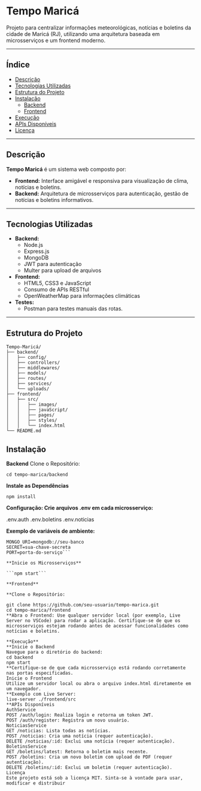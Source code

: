 # **Tempo Maricá**

Projeto para centralizar informações meteorológicas, notícias e boletins da cidade de Maricá (RJ), utilizando uma arquitetura baseada em microsserviços e um frontend moderno.

---

## **Índice**
- [Descrição](#descrição)
- [Tecnologias Utilizadas](#tecnologias-utilizadas)
- [Estrutura do Projeto](#estrutura-do-projeto)
- [Instalação](#instalação)
  - [Backend](#backend)
  - [Frontend](#frontend)
- [Execução](#execução)
- [APIs Disponíveis](#apis-disponíveis)
- [Licença](#licença)

---

## **Descrição**

**Tempo Maricá** é um sistema web composto por:
- **Frontend:** Interface amigável e responsiva para visualização de clima, notícias e boletins.
- **Backend:** Arquitetura de microsserviços para autenticação, gestão de notícias e boletins informativos.

---

## **Tecnologias Utilizadas**

- **Backend:**
  - Node.js
  - Express.js
  - MongoDB
  - JWT para autenticação
  - Multer para upload de arquivos
- **Frontend:**
  - HTML5, CSS3 e JavaScript
  - Consumo de APIs RESTful
  - OpenWeatherMap para informações climáticas
- **Testes:**
  - Postman para testes manuais das rotas.

---
## **Estrutura do Projeto**

```plaintext
Tempo-Maricá/
├── backend/
│   ├── config/
│   ├── controllers/
│   ├── middlewares/
│   ├── models/
│   ├── routes/
│   ├── services/
│   └── uploads/
├── frontend/
│   ├── src/
│   │   ├── images/
│   │   ├── javaScript/
│   │   ├── pages/
│   │   ├── styles/
│   │   └── index.html
└── README.md

```
## Instalação
**Backend**
Clone o Repositório:

```git clone https://github.com/seu-usuario/tempo-marica.git
cd tempo-marica/backend
```

**Instale as Dependências**

```npm install```

**Configuração: Crie arquivos .env em cada microsserviço:**

.env.auth
.env.boletins
.env.noticias

**Exemplo de variáveis de ambiente:**

```
MONGO_URI=mongodb://seu-banco
SECRET=sua-chave-secreta
PORT=porta-do-serviço```

**Inicie os Microsserviços**

```npm start```

**Frontend**

**Clone o Repositório:

git clone https://github.com/seu-usuario/tempo-marica.git
cd tempo-marica/frontend
**Abra o Frontend: Use qualquer servidor local (por exemplo, Live Server no VSCode) para rodar a aplicação. Certifique-se de que os microsserviços estejam rodando antes de acessar funcionalidades como notícias e boletins.

**Execução**
**Inicie o Backend
Navegue para o diretório do backend:
cd backend
npm start
**Certifique-se de que cada microsserviço está rodando corretamente nas portas especificadas.
Inicie o Frontend
Utilize um servidor local ou abra o arquivo index.html diretamente em um navegador.
**Exemplo com Live Server:
live-server ./frontend/src
**APIs Disponíveis
AuthService
POST /auth/login: Realiza login e retorna um token JWT.
POST /auth/register: Registra um novo usuário.
NoticiasService
GET /noticias: Lista todas as notícias.
POST /noticias: Cria uma notícia (requer autenticação).
DELETE /noticias/:id: Exclui uma notícia (requer autenticação).
BoletinsService
GET /boletins/latest: Retorna o boletim mais recente.
POST /boletins: Cria um novo boletim com upload de PDF (requer autenticação).
DELETE /boletins/:id: Exclui um boletim (requer autenticação).
Licença
Este projeto está sob a licença MIT. Sinta-se à vontade para usar, modificar e distribuir
